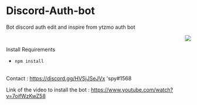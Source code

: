 # Discord-Auth-bot
Bot discord auth edit and inspire from ytzmo auth bot

<p align="right">
<img src="https://cdn.discordapp.com/attachments/998205554407256136/998208228175401100/Capture.PNG">
</p>

Install Requirements

* `npm install`
<br><br>

Contact :
https://discord.gg/HVSjJSeJVx 
'spy#1568

Link of the video to install the bot : https://www.youtube.com/watch?v=7oifWzKwZ58
